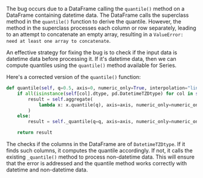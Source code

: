 The bug occurs due to a DataFrame calling the `quantile()` method on a DataFrame containing datetime data. The DataFrame calls the superclass method in the `quantile()` function to derive the quantile. However, the method in the superclass processes each column or row separately, leading to an attempt to concatenate an empty array, resulting in a `ValueError: need at least one array to concatenate`.

An effective strategy for fixing the bug is to check if the input data is datetime data before processing it. If it's datetime data, then we can compute quantiles using the `quantile()` method available for Series.

Here's a corrected version of the `quantile()` function:

```python
def quantile(self, q=0.5, axis=0, numeric_only=True, interpolation="linear", **kwargs):
    if all(isinstance(self[col].dtype, pd.DatetimeTZDtype) for col in self):
        result = self.aggregate(
            lambda x: x.quantile(q), axis=axis, numeric_only=numeric_only, **kwargs
        )
    else:
        result = self._quantile(q=q, axis=axis, numeric_only=numeric_only, interpolation=interpolation, **kwargs)

    return result
```

The checks if the columns in the DataFrame are of `DatetimeTZDtype`. If it finds such columns, it computes the quantile accordingly. If not, it calls the existing `_quantile()` method to process non-datetime data. This will ensure that the error is addressed and the quantile method works correctly with datetime and non-datetime data.